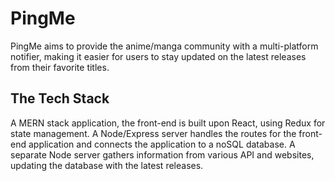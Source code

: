 # PingMe

PingMe aims to provide the anime/manga community with a multi-platform notifier, making it easier for users to stay updated on the latest releases from their favorite titles.

## The Tech Stack

A MERN stack application, the front-end is built upon React, using Redux for state management. A Node/Express server handles the routes for the front-end application and connects the application to a noSQL database. A separate Node server gathers information from various API and websites, updating the database with the latest releases.
